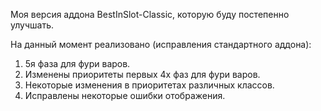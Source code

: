 Моя версия аддона BestInSlot-Classic, которую буду постепенно улучшать.

На данный момент реализовано (исправления стандартного аддона):
1) 5я фаза для фури варов.
2) Изменены приоритеты первых 4х фаз для фури варов.
3) Некоторые изменения в приоритетах различных классов.
4) Исправлены некоторые ошибки отображения.
